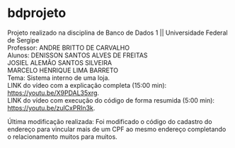 # bdprojeto
Projeto realizado na disciplina de Banco de Dados 1 || Universidade Federal de Sergipe <br/>
Professor: ANDRE BRITTO DE CARVALHO  <br/>
Alunos: DENISSON SANTOS ALVES DE FREITAS  <br/>
        JOSIEL ALEMÃO SANTOS SILVEIRA  <br/>
        MARCELO HENRIQUE LIMA BARRETO  <br/>
Tema: Sistema interno de uma loja.  <br/>
LINK do vídeo com a explicação completa (15:00 min):  https://youtu.be/X9PDAL35xrg.  <br/>
LINK do vídeo com execução do código de forma resumida (5:00 min): https://youtu.be/zulCxPRIn3k.  <br/>

Última modificação realizada: Foi modificado o código do cadastro do endereço para vincular mais de um CPF ao mesmo endereço completando o relacionamento muitos para muitos.
